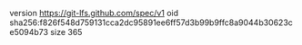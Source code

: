 version https://git-lfs.github.com/spec/v1
oid sha256:f826f548d759131cca2dc95891ee6ff57d3b99b9ffc8a9044b30623ce5094b73
size 365
